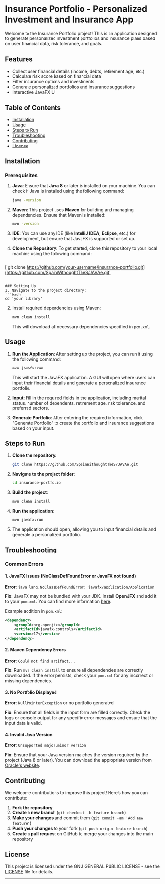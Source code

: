 # Insurance Portfolio - Personalized Investment and Insurance App

Welcome to the Insurance Portfolio project! This is an application designed to generate personalized investment portfolios and insurance plans based on user financial data, risk tolerance, and goals.

## Features
- Collect user financial details (income, debts, retirement age, etc.)
- Calculate risk score based on financial data
- Filter insurance options and investments
- Generate personalized portfolios and insurance suggestions
- Interactive JavaFX UI

## Table of Contents
- [Installation](#installation)
- [Usage](#usage)
- [Steps to Run](#steps-to-run)
- [Troubleshooting](#troubleshooting)
- [Contributing](#contributing)
- [License](#license)

## Installation

### Prerequisites
1. **Java**: Ensure that **Java 8** or later is installed on your machine. You can check if Java is installed using the following command:
   ```bash
   java -version
   ```

2. **Maven**: This project uses **Maven** for building and managing dependencies. Ensure that Maven is installed:
   ```bash
   mvn -version
   ```

3. **IDE**: You can use any IDE (like **IntelliJ IDEA**, **Eclipse**, etc.) for development, but ensure that JavaFX is supported or set up.

4. **Clone the Repository**: 
   To get started, clone this repository to your local machine using the following command:
   ```bash
  [ git clone https://github.com/your-username/insurance-portfolio.git](https://github.com/SpainWithoughtTheS/JAVAe.git)
   ```

### Setting Up
1. Navigate to the project directory:
   ```bash
   cd 'your library'
   ```

2. Install required dependencies using Maven:
   ```bash
   mvn clean install
   ```

   This will download all necessary dependencies specified in `pom.xml`.

## Usage

1. **Run the Application**:
   After setting up the project, you can run it using the following command:
   ```bash
   mvn javafx:run
   ```

   This will start the JavaFX application. A GUI will open where users can input their financial details and generate a personalized insurance portfolio.

2. **Input**: Fill in the required fields in the application, including marital status, number of dependents, retirement age, risk tolerance, and preferred sectors.

3. **Generate Portfolio**: After entering the required information, click "Generate Portfolio" to create the portfolio and insurance suggestions based on your input.

## Steps to Run

1. **Clone the repository**:
   ```bash
   git clone https://github.com/SpainWithoughtTheS/JAVAe.git
   ```

2. **Navigate to the project folder**:
   ```bash
   cd insurance-portfolio
   ```

3. **Build the project**:
   ```bash
   mvn clean install
   ```

4. **Run the application**:
   ```bash
   mvn javafx:run
   ```

5. The application should open, allowing you to input financial details and generate a personalized portfolio.

## Troubleshooting

### Common Errors

#### 1. **JavaFX Issues (NoClassDefFoundError or JavaFX not found)**

**Error**: `java.lang.NoClassDefFoundError: javafx/application/Application`

**Fix**: JavaFX may not be bundled with your JDK. Install **OpenJFX** and add it to your `pom.xml`. You can find more information [here](https://openjfx.io/).

Example addition in `pom.xml`:
```xml
<dependency>
    <groupId>org.openjfx</groupId>
    <artifactId>javafx-controls</artifactId>
    <version>17</version>
</dependency>
```

#### 2. **Maven Dependency Errors**

**Error**: `Could not find artifact...`

**Fix**: Run `mvn clean install` to ensure all dependencies are correctly downloaded. If the error persists, check your `pom.xml` for any incorrect or missing dependencies.

#### 3. **No Portfolio Displayed**

**Error**: `NullPointerException` or no portfolio generated

**Fix**: Ensure that all fields in the input form are filled correctly. Check the logs or console output for any specific error messages and ensure that the input data is valid.

#### 4. **Invalid Java Version**

**Error**: `Unsupported major.minor version`

**Fix**: Ensure that your Java version matches the version required by the project (Java 8 or later). You can download the appropriate version from [Oracle's website](https://www.oracle.com/java/technologies/javase-jdk8-downloads.html).

## Contributing

We welcome contributions to improve this project! Here’s how you can contribute:

1. **Fork the repository**
2. **Create a new branch** (`git checkout -b feature-branch`)
3. **Make your changes** and commit them (`git commit -am 'Add new feature'`)
4. **Push your changes** to your fork (`git push origin feature-branch`)
5. **Create a pull request** on GitHub to merge your changes into the main repository

## License

This project is licensed under the GNU GENERAL PUBLIC LICENSE - see the [LICENSE](LICENSE) file for details.

---

